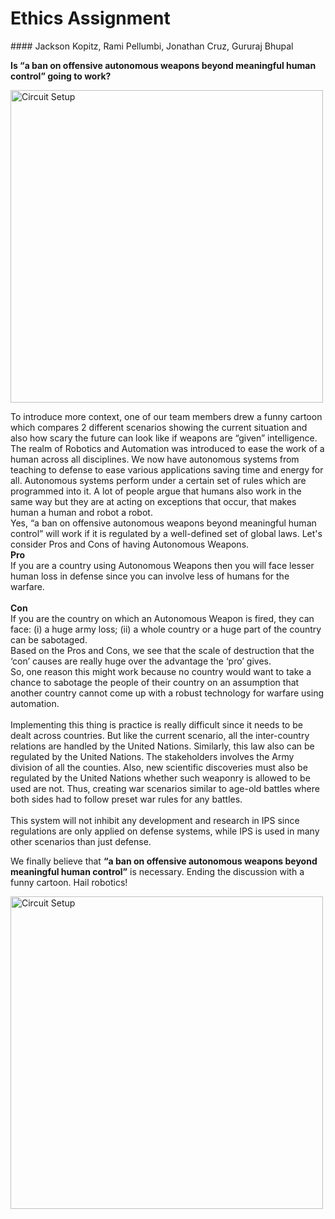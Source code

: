 

<h1> Ethics Assignment </h1>
#### Jackson Kopitz, Rami Pellumbi, Jonathan Cruz, Gururaj Bhupal  
 

**Is “a ban on offensive autonomous weapons beyond meaningful human control” going to work?**


<img src="{{ site.baseurl }}/images/ethic_1.png" alt="Circuit Setup" width="500" class="center">



To introduce more context, one of our team members drew a funny cartoon which compares 2 different scenarios showing the current situation and also how scary the future can look like if weapons are “given” intelligence. 
The realm of Robotics and Automation was introduced to ease the work of a human across all disciplines. We now have autonomous systems from teaching to defense to ease various applications saving time and energy for all. 
Autonomous systems perform under a certain set of rules which are programmed into it. A lot of people argue that humans also work in the same way but they are at acting on exceptions that occur, that makes human a human and robot a robot. 
<br>
Yes, “a ban on offensive autonomous weapons beyond meaningful human control” will work if it is regulated by a well-defined set of global laws. 
Let's consider Pros and Cons of having Autonomous Weapons. 
<br> 
**Pro**  
If you are a country using Autonomous Weapons then you will face lesser human loss in defense since you can involve less of humans for the warfare.  
<br>
**Con**  
If you are the country on which an Autonomous Weapon is fired, they can face: (i) a huge army loss; (ii) a whole country or a huge part of the country can be sabotaged.  
Based on the Pros and Cons, we see that the scale of destruction that the ‘con’ causes are really huge over the advantage the ‘pro’ gives.  
So, one reason this might work because no country would want to take a chance to sabotage the people of their country on an assumption that another country cannot come up with a robust technology for warfare using automation.  
<br>
Implementing this thing is practice is really difficult since it needs to be dealt across countries. But like the current scenario, all the inter-country relations are handled by the United Nations. Similarly, this law also can be regulated by the United Nations. The stakeholders involves the Army division of all the counties. Also, new scientific discoveries must also be regulated by the United Nations whether such weaponry is allowed to be used are not. Thus, creating war scenarios similar to age-old battles where both sides had to follow preset war rules for any battles.  
<br>
This system will not inhibit any development and research in IPS since regulations are only applied on defense systems, while IPS is used in many other scenarios than just defense. 

We finally believe that **“a ban on offensive autonomous weapons beyond meaningful human control”** is necessary. Ending the discussion with a funny cartoon. Hail robotics!


<img src="{{ site.baseurl }}/images/ethic_2.png" alt="Circuit Setup" width="500" class="center">
